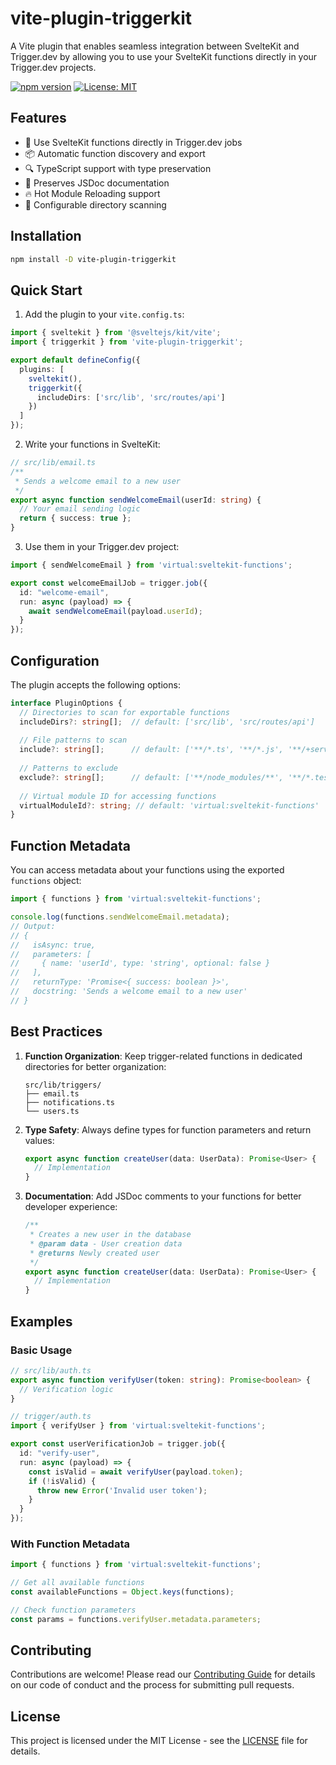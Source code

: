 # vite-plugin-triggerkit

A Vite plugin that enables seamless integration between SvelteKit and Trigger.dev by allowing you to use your SvelteKit functions directly in your Trigger.dev projects.

[![npm version](https://badge.fury.io/js/@sveltrigger%2Fvite.svg)](https://badge.fury.io/js/@sveltrigger%2Fvite)
[![License: MIT](https://img.shields.io/badge/License-MIT-yellow.svg)](https://opensource.org/licenses/MIT)

## Features

- 🔄 Use SvelteKit functions directly in Trigger.dev jobs
- 📦 Automatic function discovery and export
- 🔍 TypeScript support with type preservation
- 📝 Preserves JSDoc documentation
- 🔥 Hot Module Reloading support
- 🎯 Configurable directory scanning

## Installation

```bash
npm install -D vite-plugin-triggerkit
```

## Quick Start

1. Add the plugin to your `vite.config.ts`:

```typescript
import { sveltekit } from '@sveltejs/kit/vite';
import { triggerkit } from 'vite-plugin-triggerkit';

export default defineConfig({
  plugins: [
    sveltekit(),
    triggerkit({
      includeDirs: ['src/lib', 'src/routes/api']
    })
  ]
});
```

2. Write your functions in SvelteKit:

```typescript
// src/lib/email.ts
/**
 * Sends a welcome email to a new user
 */
export async function sendWelcomeEmail(userId: string) {
  // Your email sending logic
  return { success: true };
}
```

3. Use them in your Trigger.dev project:

```typescript
import { sendWelcomeEmail } from 'virtual:sveltekit-functions';

export const welcomeEmailJob = trigger.job({
  id: "welcome-email",
  run: async (payload) => {
    await sendWelcomeEmail(payload.userId);
  }
});
```

## Configuration

The plugin accepts the following options:

```typescript
interface PluginOptions {
  // Directories to scan for exportable functions
  includeDirs?: string[];  // default: ['src/lib', 'src/routes/api']
  
  // File patterns to scan
  include?: string[];      // default: ['**/*.ts', '**/*.js', '**/+server.ts']
  
  // Patterns to exclude
  exclude?: string[];      // default: ['**/node_modules/**', '**/*.test.ts', '**/*.spec.ts']
  
  // Virtual module ID for accessing functions
  virtualModuleId?: string; // default: 'virtual:sveltekit-functions'
}
```

## Function Metadata

You can access metadata about your functions using the exported `functions` object:

```typescript
import { functions } from 'virtual:sveltekit-functions';

console.log(functions.sendWelcomeEmail.metadata);
// Output:
// {
//   isAsync: true,
//   parameters: [
//     { name: 'userId', type: 'string', optional: false }
//   ],
//   returnType: 'Promise<{ success: boolean }>',
//   docstring: 'Sends a welcome email to a new user'
// }
```

## Best Practices

1. **Function Organization**: Keep trigger-related functions in dedicated directories for better organization:
   ```
   src/lib/triggers/
   ├── email.ts
   ├── notifications.ts
   └── users.ts
   ```

2. **Type Safety**: Always define types for function parameters and return values:
   ```typescript
   export async function createUser(data: UserData): Promise<User> {
     // Implementation
   }
   ```

3. **Documentation**: Add JSDoc comments to your functions for better developer experience:
   ```typescript
   /**
    * Creates a new user in the database
    * @param data - User creation data
    * @returns Newly created user
    */
   export async function createUser(data: UserData): Promise<User> {
     // Implementation
   }
   ```

## Examples

### Basic Usage
```typescript
// src/lib/auth.ts
export async function verifyUser(token: string): Promise<boolean> {
  // Verification logic
}

// trigger/auth.ts
import { verifyUser } from 'virtual:sveltekit-functions';

export const userVerificationJob = trigger.job({
  id: "verify-user",
  run: async (payload) => {
    const isValid = await verifyUser(payload.token);
    if (!isValid) {
      throw new Error('Invalid user token');
    }
  }
});
```

### With Function Metadata
```typescript
import { functions } from 'virtual:sveltekit-functions';

// Get all available functions
const availableFunctions = Object.keys(functions);

// Check function parameters
const params = functions.verifyUser.metadata.parameters;
```

## Contributing

Contributions are welcome! Please read our [Contributing Guide](CONTRIBUTING.md) for details on our code of conduct and the process for submitting pull requests.

## License

This project is licensed under the MIT License - see the [LICENSE](LICENSE) file for details.
